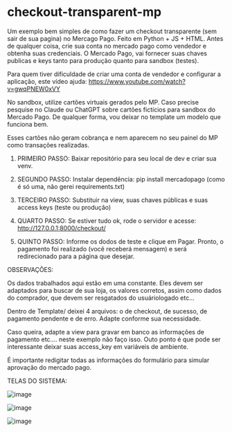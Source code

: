 # checkout-transparent-mp

Um exemplo bem simples de como fazer um checkout transparente (sem sair de sua pagina) no Mercago Pago. Feito em Python + JS + HTML.
Antes de qualquer coisa, crie sua conta no mercado pago como vendedor e obtenha suas credenciais.
O Mercado Pago, vai fornecer suas chaves publicas e keys tanto para produção quanto para sandbox (testes).

Para quem tiver dificuldade de criar uma conta de vendedor e configurar a aplicação, este vídeo ajuda:
https://www.youtube.com/watch?v=gwqPNEW0xVY

No sandbox, utilize cartões virtuais gerados pelo MP. Caso precise pesquise no Claude ou ChatGPT sobre cartões fictícios para sandbox do Mercado Pago.
De qualquer forma, vou deixar no template um modelo que funciona bem.

Esses cartões não geram cobrança e nem aparecem no seu painel do MP como transações realizadas.

1) PRIMEIRO PASSO:
   Baixar repositório para seu local de dev e criar sua venv.

2) SEGUNDO PASSO:
   Instalar dependência: pip install mercadopago (como é só uma, não gerei requirements.txt)

3) TERCEIRO PASSO:
   Substituir na view, suas chaves públicas e suas access keys (teste ou produção)

4) QUARTO PASSO:
   Se estiver tudo ok, rode o servidor e acesse: http://127.0.0.1:8000/checkout/

5) QUINTO PASSO:
   Informe os dodos de teste e clique em Pagar. Pronto, o pagamento foi realizado (você receberá mensagem) e será redirecionado para a página que desejar.

OBSERVAÇÕES:

Os dados trabalhados aqui estão em uma constante. Eles devem ser adaptados para buscar de sua loja, os valores corretos, assim como dados do comprador, que devem ser resgatados do usuáriologado etc...

Dentro de Template/ deixei 4 arquivos: o de checkout, de sucesso, de pagamento pendente e de erro. Adapte conforme sua necessidade.

Caso queira, adapte a view para gravar em banco as informações de pagamento etc.... neste exemplo não faço isso. Outo ponto é que pode ser interessante deixar suas access_key em variáveis de ambiente.

É importante redigitar todas as informações do formulário para simular aprovação do mercado pago.

TELAS DO SISTEMA:

![image](https://github.com/user-attachments/assets/291dcb91-1245-44ba-a132-4d0a2d34d2ee)

![image](https://github.com/user-attachments/assets/6e45d214-b4cd-49f3-9e51-3fe1db9fa83f)

![image](https://github.com/user-attachments/assets/a1afecb9-adee-4fc3-9b8f-cd537deaeafd)

